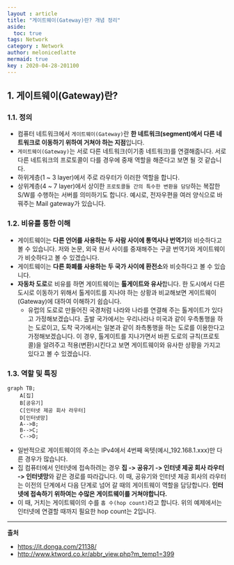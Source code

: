 ```yaml
---
layout : article
title: "게이트웨이(Gateway)란? 개념 정리"
aside:
  toc: true
tags: Network
category : Network
author: melonicedlatte  
mermaid: true
key : 2020-04-28-201100
---     
```


## 1. 게이트웨이(Gateway)란?

### 1.1. 정의

- 컴퓨터 네트워크에서 `게이트웨이(Gateway)`란 **한 네트워크(segment)에서 다른 네트워크로 이동하기 위하여 거쳐야 하는 지점**입니다.
- `게이트웨이(Gateway)`는 서로 다른 네트워크(이기종 네트워크)를 연결해줍니다. 서로 다른 네트워크의 프로토콜이 다를 경우에 중재 역할을 해준다고 보면 될 것 같습니다.
- 하위게층(1 ~ 3 layer)에서 주로 라우터가 이러한 역할을 합니다. 
- 상위계층(4 ~ 7 layer)에서 상이한 `프로토콜들 간의 특수한 변환을 담당`하는 복잡한 S/W를 수행하는 서버를 의미하기도 합니다. 예시로, 전자우편을 여러 양식으로 바꿔주는 Mail gateway가 있습니다. 

### 1.2. 비유를 통한 이해 
- 게이트웨이는 **다른 언어를 사용하는 두 사람 사이에 통역사나 번역기**와 비슷하다고 볼 수 있습니다. 저와 논문, 외국 원서 사이를 중재해주는 구글 번역기와 게이트웨이가 비슷하다고 볼 수 있겠습니다.
- 게이트웨이는 **다른 화폐를 사용하는 두 국가 사이에 환전소**와 비슷하다고 볼 수 있습니다. 
- **자동차 도로**로 비유를 하면 게이트웨이는 **톨게이트와 유사**합니다. 한 도시에서 다른 도시로 이동하기 위해서 톨게이트를 지나야 하는 상황과 비교해보면 게이트웨이(Gateway)에 대하여 이해하기 쉽습니다. 
  - 유럽의 도로로 만들어진 국경처럼 나라와 나라를 연결해 주는 톨게이트가 있다고 가정해보겠습니다. 출발 국가에서는 우리나라나 미국과 같이 우측통행을 하는 도로이고, 도착 국가에서는 일본과 같이 좌측통행을 하는 도로를 이용한다고 가정해보겠습니다. 이 경우, 톨게이트를 지나가면서 바뀐 도로의 규칙(프로토콜)을 알려주고 적용(변환)시킨다고 보면 게이트웨이와 유사한 상황을 가지고 있다고 볼 수 있겠습니다. 

### 1.3. 역할 및 특징

```mermaid
graph TB;
    A[집]
    B[공유기]
    C[인터넷 제공 회사 라우터]
    D[인터넷망]
    A-->B;
    B-->C;
    C-->D;
```

- 일반적으로 게이트웨이의 주소는 IPv4에서 4번째 옥텟(예시_192.168.1.xxx)만 다른 경우가 많습니다.
- 집 컴퓨터에서 인터넷에 접속하려는 경우 **집 -> 공유기 -> 인터넷 제공 회사 라우터 -> 인터넷망**와 같은 경로를 따라갑니다. 이 때, 공유기와 인터넷 제공 회사의 라우터는 이전의 단계에서 다음 단계로 넘어 갈 때의 게이트웨이 역할을 담당합니다. **인터넷에 접속하기 위하여는 수많은 게이트웨이를 거쳐야합니다.**
- 이 때, 거치는 게이트웨이의 수를 `홉 수(hop count)`라고 합니다. 위의 예제에서는 인터넷에 연결할 때까지 필요한 hop count는 2입니다. 

---

**출처**

- https://it.donga.com/21138/
- http://www.ktword.co.kr/abbr_view.php?m_temp1=399
